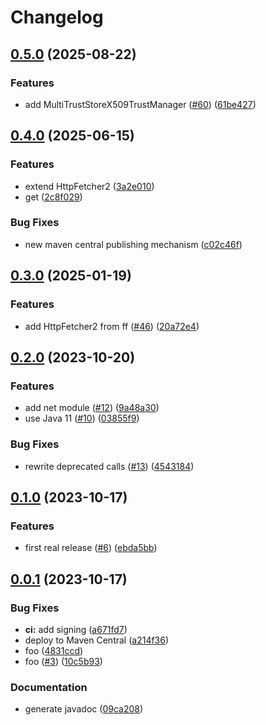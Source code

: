 # Changelog

## [0.5.0](https://github.com/sverrehu/shhsoft4/compare/v0.4.0...v0.5.0) (2025-08-22)


### Features

* add MultiTrustStoreX509TrustManager ([#60](https://github.com/sverrehu/shhsoft4/issues/60)) ([61be427](https://github.com/sverrehu/shhsoft4/commit/61be4275528a0808bb192ed6ecfcb96a143f3ae9))

## [0.4.0](https://github.com/sverrehu/shhsoft4/compare/v0.3.0...v0.4.0) (2025-06-15)


### Features

* extend HttpFetcher2 ([3a2e010](https://github.com/sverrehu/shhsoft4/commit/3a2e0107963ad486f60305ce533b075a42bc27ba))
* get ([2c8f029](https://github.com/sverrehu/shhsoft4/commit/2c8f02913c2bee4160d0a34dad7879bdb632a9a4))


### Bug Fixes

* new maven central publishing mechanism ([c02c46f](https://github.com/sverrehu/shhsoft4/commit/c02c46fba6620dc615079ebaed41ac0785523793))

## [0.3.0](https://github.com/sverrehu/shhsoft4/compare/v0.2.0...v0.3.0) (2025-01-19)


### Features

* add HttpFetcher2 from ff ([#46](https://github.com/sverrehu/shhsoft4/issues/46)) ([20a72e4](https://github.com/sverrehu/shhsoft4/commit/20a72e4b9a7a68f912bba4f6670ff1a7bd17bc68))

## [0.2.0](https://github.com/sverrehu/shhsoft4/compare/v0.1.0...v0.2.0) (2023-10-20)


### Features

* add net module ([#12](https://github.com/sverrehu/shhsoft4/issues/12)) ([9a48a30](https://github.com/sverrehu/shhsoft4/commit/9a48a30caea73305ff46b556c2ed774a1303a697))
* use Java 11 ([#10](https://github.com/sverrehu/shhsoft4/issues/10)) ([03855f9](https://github.com/sverrehu/shhsoft4/commit/03855f90ba21b98e5916b97b4ba08ef4c41cf641))


### Bug Fixes

* rewrite deprecated calls ([#13](https://github.com/sverrehu/shhsoft4/issues/13)) ([4543184](https://github.com/sverrehu/shhsoft4/commit/454318441d47b63fed7163494779b8efcac351cd))

## [0.1.0](https://github.com/sverrehu/shhsoft4/compare/v0.0.1...v0.1.0) (2023-10-17)


### Features

* first real release ([#6](https://github.com/sverrehu/shhsoft4/issues/6)) ([ebda5bb](https://github.com/sverrehu/shhsoft4/commit/ebda5bb0b74e639856b1887958f2a194f33d749d))

## [0.0.1](https://github.com/sverrehu/shhsoft4/compare/v0.0.0...v0.0.1) (2023-10-17)


### Bug Fixes

* **ci:** add signing ([a671fd7](https://github.com/sverrehu/shhsoft4/commit/a671fd7b5e3c8d3bf4ea824700a947f8a215729b))
* deploy to Maven Central ([a214f36](https://github.com/sverrehu/shhsoft4/commit/a214f36c0cd1a751a0f321fafd8c9de9b1d418e4))
* foo ([4831ccd](https://github.com/sverrehu/shhsoft4/commit/4831ccdd3f9e3341556043d1fe150d30d8acc351))
* foo ([#3](https://github.com/sverrehu/shhsoft4/issues/3)) ([10c5b93](https://github.com/sverrehu/shhsoft4/commit/10c5b932c8a91e214245b13a8c8c1e0dcc12d62e))


### Documentation

* generate javadoc ([09ca208](https://github.com/sverrehu/shhsoft4/commit/09ca20869492643dbd5f5fc18b27a7650c165768))
